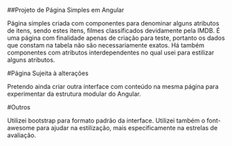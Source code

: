 ##Projeto de Página Simples em Angular

Página simples criada com componentes para denominar alguns atributos de itens, sendo estes itens, filmes classificados devidamente pela IMDB.
É uma página com finalidade apenas de criação para teste, portanto os dados que constam na tabela não são necessariamente exatos.
Há também componentes com atributos interdependentes no qual usei para estilizar alguns atributos.


#Página Sujeita à alterações

Pretendo ainda criar outra interface com conteúdo na mesma página para experimentar da estrutura modular do Angular.

#Outros

Utilizei bootstrap para formato padrão da interface.
Utilizei também o font-awesome para ajudar na estilização, mais especificamente na estrelas de avaliação.
